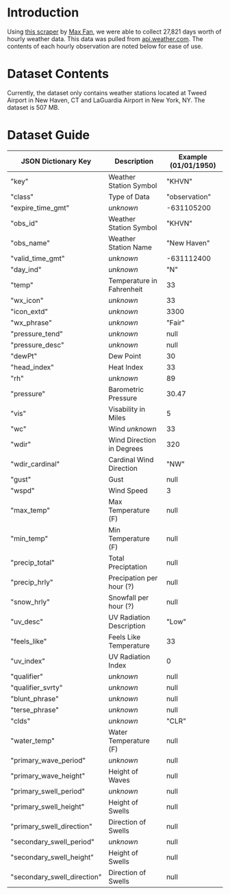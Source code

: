 # Introduction
Using [this scraper](https://github.com/Kraussie/WallyWeather/blob/master/scraper/scrape.py) by [Max Fan](https://github.com/InnovativeInventor), we were able to collect 27,821 days worth of hourly weather data. This data was pulled from [api.weather.com](https://www.weather.com). The contents of each hourly observation are noted below for ease of use.

# Dataset Contents
Currently, the dataset only contains weather stations located at Tweed Airport in New Haven, CT and LaGuardia Airport in New York, NY. The dataset is 507 MB. 

# Dataset Guide
| JSON Dictionary Key | Description | Example (01/01/1950) |
| ----------- | ----------- | ----------- |
| "key" | Weather Station Symbol | "KHVN" |
| "class" | Type of Data | "observation" |
| "expire_time_gmt" | _unknown_ | -631105200 |
| "obs_id" | Weather Station Symbol | "KHVN" |
| "obs_name" | Weather Station Name | "New Haven" |
| "valid_time_gmt" | _unknown_ | -631112400 |
| "day_ind" | _unknown_ | "N" |
| "temp" | Temperature in Fahrenheit | 33 |
| "wx_icon" | _unknown_ | 33 |
| "icon_extd" | _unknown_ | 3300 |
| "wx_phrase" | _unknown_ | "Fair" |
| "pressure_tend" | _unknown_ | null |
| "pressure_desc" | _unknown_ | null |
| "dewPt" | Dew Point | 30 |
| "head_index" | Heat Index | 33 |
| "rh" | _unknown_ | 89 |
| "pressure" | Barometric Pressure | 30.47 | 
| "vis" | Visability in Miles | 5 |
| "wc" | Wind _unknown_ | 33 |
| "wdir" | Wind Direction in Degrees | 320 |
| "wdir_cardinal" | Cardinal Wind Direction | "NW" |
| "gust" | Gust | null |
| "wspd" | Wind Speed | 3 |
| "max_temp" | Max Temperature (F) | null |
| "min_temp" | Min Temperature (F) | null |
| "precip_total" | Total Preciptation | null |
| "precip_hrly" | Precipation per hour (?) | null |
| "snow_hrly" | Snowfall per hour (?) | null|
| "uv_desc" | UV Radiation Description | "Low" |
| "feels_like" | Feels Like Temperature | 33 |
| "uv_index" | UV Radiation Index | 0 |
| "qualifier" | _unknown_ | null |
| "qualifier_svrty" | _unknown_ | null |
| "blunt_phrase" | _unknown_ | null |
| "terse_phrase" | _unknown_ | null |
| "clds" | _unknown_ | "CLR" |
| "water_temp" | Water Temperature (F) | null |
| "primary_wave_period" | _unknown_ | null |
| "primary_wave_height" | Height of Waves | null |
| "primary_swell_period" | _unknown_ | null |
| "primary_swell_height" | Height of Swells | null |
| "primary_swell_direction" | Direction of Swells | null |
| "secondary_swell_period" | _unknown_ | null |
| "secondary_swell_height" | Height of Swells | null |
| "secondary_swell_direction" | Direction of Swells | null |

